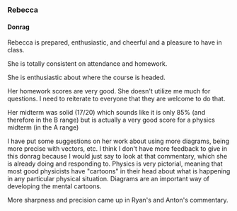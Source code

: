 ### Rebecca

#### Donrag

Rebecca is prepared, enthusiastic, and cheerful and a pleasure to have in class.

She is totally consistent on attendance and homework.

She is enthusiastic about where the course is headed.

Her homework scores are very good. She doesn't utilize me much for questions. I need to reiterate to everyone that they are welcome to do that.

Her midterm was solid (17/20) which sounds like it is only 85% (and therefore in the B range) but is actually a very good score for a physics midterm (in the A range)

I have put some suggestions on her work about using more diagrams, being more precise with vectors, etc. I think I don't have more feedback to give in this donrag because I would just say to look at that commentary, which she is already doing and responding to. Physics is very pictorial, meaning that most good physicists have "cartoons" in their head about what is happening in any particular physical situation. Diagrams are an important way of developing the mental cartoons.

More sharpness and precision came up in Ryan's and Anton's commentary.

